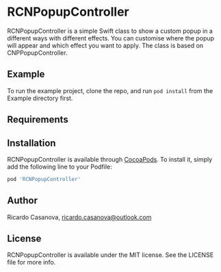 # RCNPopupController

RCNPopupController is a simple Swift class to show a custom popup in a different ways with different effects. You can customise where the popup will appear and which effect you want to apply. The class is based on CNPPopupController.

## Example

To run the example project, clone the repo, and run `pod install` from the Example directory first.

## Requirements

## Installation

RCNPopupController is available through [CocoaPods](https://cocoapods.org). To install
it, simply add the following line to your Podfile:

```ruby
pod 'RCNPopupController'
```

## Author

Ricardo Casanova, ricardo.casanova@outlook.com

## License

RCNPopupController is available under the MIT license. See the LICENSE file for more info.
